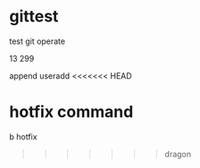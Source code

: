 # gittest
test git operate

13
299

append useradd
<<<<<<< HEAD


hotfix command
=======
b hotfix
>>>>>>> dragon
